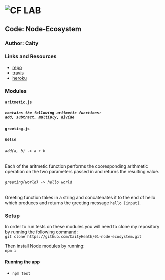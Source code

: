 ![CF](http://i.imgur.com/7v5ASc8.png) LAB
=================================================

## Code: Node-Ecosystem 

### Author: Caity

### Links and Resources
* [repo](https://github.com/CaityHeath/01-node-ecosystem)
* [travis](http://xyz.com)
* [heroku]()

### Modules
#### `aritmetic.js`
##### `contains the following aritmetic functions:` <br> `add, subtract, multiply, divide`

#### `greeting.js`
##### `hello`



###### `add(a, b) -> a + b`
Each of the aritmetic function performs the cooresponding arithmetic operation on the two parameters passed in and returns the resulting value. 



###### `greeting(world) -> hello world`
Greeting function takes in a string and concatenates it to the end of hello which produces and returns the greeting message  `hello [input]`. 



### Setup
In order to run tests on these modules you will need to clone my repository by running the following  command: <br>
`git clone https://github.com/CaityHeath/01-node-ecosystem.git`

Then install Node modules by running: <br>
`npm i `




#### Running the app
* `npm test`



